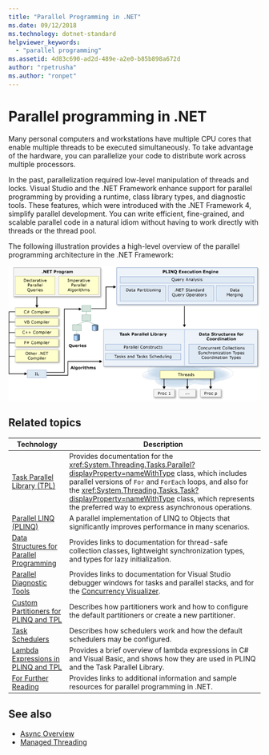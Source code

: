 ```yaml
---
title: "Parallel Programming in .NET"
ms.date: 09/12/2018
ms.technology: dotnet-standard
helpviewer_keywords:
  - "parallel programming"
ms.assetid: 4d83c690-ad2d-489e-a2e0-b85b898a672d
author: "rpetrusha"
ms.author: "ronpet"
---
```

# Parallel programming in .NET

Many personal computers and workstations have multiple CPU cores that enable multiple threads to be executed simultaneously. To take advantage of the hardware, you can parallelize your code to distribute work across multiple processors.

In the past, parallelization required low-level manipulation of threads and locks. Visual Studio and the .NET Framework enhance support for parallel programming by providing a runtime, class library types, and diagnostic tools. These features, which were introduced with the .NET Framework 4, simplify parallel development. You can write efficient, fine-grained, and scalable parallel code in a natural idiom without having to work directly with threads or the thread pool.

The following illustration provides a high-level overview of the parallel programming architecture in the .NET Framework:

![.NET Parallel Programming Architecture](./media/tpl-architecture.png)

## Related topics

|Technology|Description|
|----------------|-----------------|
|[Task Parallel Library (TPL)](../../../docs/standard/parallel-programming/task-parallel-library-tpl.md)|Provides documentation for the <xref:System.Threading.Tasks.Parallel?displayProperty=nameWithType> class, which includes parallel versions of `For` and `ForEach` loops, and also for the <xref:System.Threading.Tasks.Task?displayProperty=nameWithType> class, which represents the preferred way to express asynchronous operations.|
|[Parallel LINQ (PLINQ)](../../../docs/standard/parallel-programming/parallel-linq-plinq.md)|A parallel implementation of LINQ to Objects that significantly improves performance in many scenarios.|
|[Data Structures for Parallel Programming](../../../docs/standard/parallel-programming/data-structures-for-parallel-programming.md)|Provides links to documentation for thread-safe collection classes, lightweight synchronization types, and types for lazy initialization.|
|[Parallel Diagnostic Tools](../../../docs/standard/parallel-programming/parallel-diagnostic-tools.md)|Provides links to documentation for Visual Studio debugger windows for tasks and parallel stacks, and for the [Concurrency Visualizer](/visualstudio/profiling/concurrency-visualizer).|
|[Custom Partitioners for PLINQ and TPL](../../../docs/standard/parallel-programming/custom-partitioners-for-plinq-and-tpl.md)|Describes how partitioners work and how to configure the default partitioners or create a new partitioner.|
|[Task Schedulers](https://msdn.microsoft.com/library/638f8ea5-21db-47a2-a934-86e1e961bf65)|Describes how schedulers work and how the default schedulers may be configured.|
|[Lambda Expressions in PLINQ and TPL](../../../docs/standard/parallel-programming/lambda-expressions-in-plinq-and-tpl.md)|Provides a brief overview of lambda expressions in C# and Visual Basic, and shows how they are used in PLINQ and the Task Parallel Library.|
|[For Further Reading](../../../docs/standard/parallel-programming/for-further-reading-parallel-programming.md)|Provides links to additional information and sample resources for parallel programming in .NET.|

## See also

- [Async Overview](../async.md)
- [Managed Threading](../threading/index.md)
